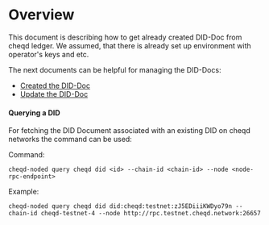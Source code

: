 # Overview

This document is describing how to get already created DID-Doc from cheqd ledger.
We assumed, that there is already set up environment with operator's keys and etc. 

The next documents can be helpful for managing the DID-Docs:

- [Created the DID-Doc](./create-did-and-did-document.md)
- [Update the DID-Doc](./update-and-manage-did-document.md)  

#### Querying a DID

For fetching the DID Document associated with an existing DID on cheqd networks the command can be used:

Command:

```
cheqd-noded query cheqd did <id> --chain-id <chain-id> --node <node-rpc-endpoint>
```

Example:

```
cheqd-noded query cheqd did did:cheqd:testnet:zJ5EDiiiKWDyo79n --chain-id cheqd-testnet-4 --node http://rpc.testnet.cheqd.network:26657